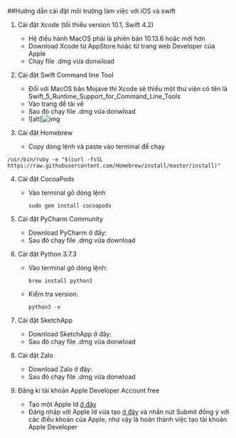 ##Hướng dẫn cài đặt môi trường làm việc với iOS và swift

1. Cài đặt Xcode (tối thiểu version 10.1, Swift 4.2)
   - Hệ điều hành MacOS phải là phiên bản 10.13.6 hoặc mới hơn
   - Download Xcode từ AppStore hoặc từ trang web Developer của Apple
   - Chạy file .dmg vừa donwload
2. Cài đặt Swift Command line Tool
   - Đối với MacOS bản Mojave thì Xcode sẽ thiếu một thư viện có tên là Swift_5_Runtime_Support_for_Command_Line_Tools
   - Vào trang [](https://developer.apple.com/download/more/) để tải về
   - Sau đó chạy file .dmg vừa donwload
   - ![alt]![img](https://techmaster.vn/fileman/Uploads/IOS/swift5_runtime.jpg)

3. Cài đặt Homebrew
   - Copy dòng lệnh và paste vào terminal để chạy
   
  `/usr/bin/ruby -e "$(curl -fsSL https://raw.githubusercontent.com/Homebrew/install/master/install)"`
   
4. Cài đặt CocoaPods

   - Vào terminal gõ dòng lệnh

     `sudo gem install cocoapods`

5. Cài đặt PyCharm Community

   - Download PyCharm ở đây: [](https://www.jetbrains.com/pycharm/download/#section=mac)
   - Sau đó chạy file .dmg vừa download

6. Cài đặt Python 3.7.3

   - Vào terminal gõ dòng lệnh:

     `brew install python3`

   - Kiểm tra version:

     `python3 -v`

7. Cài đặt SketchApp

   - Download SketchApp ở đây: [](https://download.com.vn/mac/sketch-for-mac/download)
   - Sau đó chạy file .dmg vừa donwload

8. Cài đặt Zalo

   - Download Zalo ở đây: [](https://zalo.me/pc )
   - Sau đó chạy file .dmg vừa donwload

9. Đăng kí tài khoản Apple Developer Account free

   - Tạo một Apple Id [ở đây](https://appleid.apple.com/account?appId=632&returnUrl=https%3A%2F%2Fdeveloper.apple.com%2Fregister%2Fagree%2F#!&page=create)
   - Đăng nhập với Apple Id vừa tạo [ở đây](https://idmsa.apple.com/IDMSWebAuth/signin?appIdKey=891bd3417a7776362562d2197f89480a8547b108fd934911bcbea0110d07f757&path=%2Fregister%2Fagree%2F&rv=1) và nhấn nút Submit đồng ý với các điều khoản của Apple, như vậy là hoàn thành việc tạo tài khoản Apple Developer

